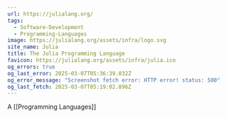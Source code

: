 ```yaml
---
url: https://julialang.org/
tags:
  - Software-Development
  - Programming-Languages
image: https://julialang.org/assets/infra/logo.svg
site_name: Julia
title: The Julia Programming Language
favicon: https://julialang.org/assets/infra/julia.ico
og_errors: true
og_last_error: 2025-03-07T05:36:39.032Z
og_error_message: "Screenshot fetch error: HTTP error! status: 500"
og_last_fetch: 2025-03-07T05:19:02.896Z
---
```


A [[Programming Languages]]

